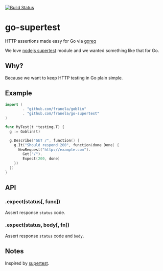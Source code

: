 [![Build Status](https://travis-ci.org/franela/go-supertest.png)](https://travis-ci.org/franela/go-supertest)
# go-supertest

  HTTP assertions made easy for Go via [goreq](https://github.com/franela/goreq)

  We love [nodejs supertest](https://github.com/visionmedia/supertest) module and we wanted something like that for Go.

## Why?

  Because we want to keep HTTP testing in Go plain simple.
  

## Example


```go
import (
        . "github.com/franela/goblin"
        . "github.com/franela/go-supertest"
)

func MyTest(t *testing.T) {
  g := Goblin(t)

  g.Describe("GET /", function() {
    g.It("Should respond 200", function(done Done) {
      NewRequest("http://example.com").
        Get("/").
        Expect(200, done)
    })
  })
}
```

## API


### .expect(status[, func])

  Assert response `status` code.

### .expect(status, body[, fn])

  Assert response `status` code and `body`.

## Notes

  Inspired by [supertest](https://github.com/visionmedia/supertest).

